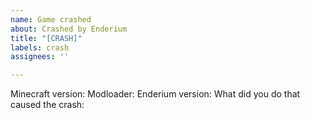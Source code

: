 ```yaml
---
name: Game crashed
about: Crashed by Enderium
title: "[CRASH]"
labels: crash
assignees: ''

---
```


Minecraft version:
Modloader:
Enderium version:
What did you do that caused the crash:
